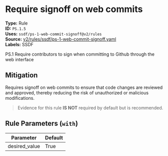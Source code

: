 # Require signoff on web commits  
**Type:** Rule  
**ID:** `PS.1.5`  
**Uses:** `ssdf/ps-1-web-commit-signoff@v2/rules`  
**Source:** [v2/rules/ssdf/ps-1-web-commit-signoff.yaml](https://github.com/scribe-public/sample-policies/v2/rules/ssdf/ps-1-web-commit-signoff.yaml)  
**Labels:** SSDF  

PS.1 Require contributors to sign when committing to Github through the web interface


## Mitigation  
Requires signoff on web commits to ensure that code changes are reviewed and approved, thereby reducing the risk of unauthorized or malicious modifications.


> Evidence for this rule **IS NOT** required by default but is recommended.


## Rule Parameters (`with`)  
| Parameter | Default |
|-----------|---------|
| desired_value | True |
